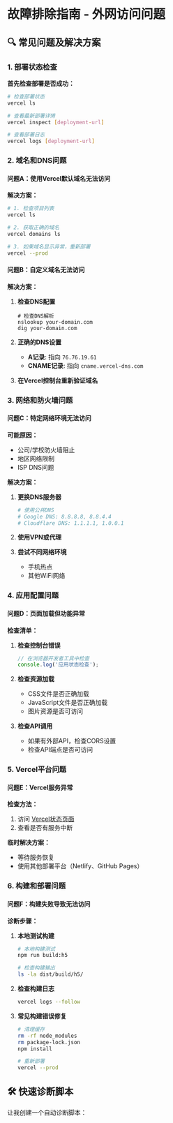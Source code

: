 # 故障排除指南 - 外网访问问题

## 🔍 常见问题及解决方案

### 1. 部署状态检查

**首先检查部署是否成功：**

```bash
# 检查部署状态
vercel ls

# 查看最新部署详情
vercel inspect [deployment-url]

# 查看部署日志
vercel logs [deployment-url]
```

### 2. 域名和DNS问题

#### 问题A：使用Vercel默认域名无法访问

**解决方案：**
```bash
# 1. 检查项目列表
vercel ls

# 2. 获取正确的域名
vercel domains ls

# 3. 如果域名显示异常，重新部署
vercel --prod
```

#### 问题B：自定义域名无法访问

**解决方案：**
1. **检查DNS配置**
   ```
   # 检查DNS解析
   nslookup your-domain.com
   dig your-domain.com
   ```

2. **正确的DNS设置**
   - **A记录**: 指向 `76.76.19.61`
   - **CNAME记录**: 指向 `cname.vercel-dns.com`

3. **在Vercel控制台重新验证域名**

### 3. 网络和防火墙问题

#### 问题C：特定网络环境无法访问

**可能原因：**
- 公司/学校防火墙阻止
- 地区网络限制
- ISP DNS问题

**解决方案：**

1. **更换DNS服务器**
   ```bash
   # 使用公共DNS
   # Google DNS: 8.8.8.8, 8.8.4.4
   # Cloudflare DNS: 1.1.1.1, 1.0.0.1
   ```

2. **使用VPN或代理**

3. **尝试不同网络环境**
   - 手机热点
   - 其他WiFi网络

### 4. 应用配置问题

#### 问题D：页面加载但功能异常

**检查清单：**

1. **检查控制台错误**
   ```javascript
   // 在浏览器开发者工具中检查
   console.log('应用状态检查');
   ```

2. **检查资源加载**
   - CSS文件是否正确加载
   - JavaScript文件是否正确加载
   - 图片资源是否可访问

3. **检查API调用**
   - 如果有外部API，检查CORS设置
   - 检查API端点是否可访问

### 5. Vercel平台问题

#### 问题E：Vercel服务异常

**检查方法：**
1. 访问 [Vercel状态页面](https://vercel-status.com)
2. 查看是否有服务中断

**临时解决方案：**
- 等待服务恢复
- 使用其他部署平台（Netlify、GitHub Pages）

### 6. 构建和部署问题

#### 问题F：构建失败导致无法访问

**诊断步骤：**

1. **本地测试构建**
   ```bash
   # 本地构建测试
   npm run build:h5
   
   # 检查构建输出
   ls -la dist/build/h5/
   ```

2. **检查构建日志**
   ```bash
   vercel logs --follow
   ```

3. **常见构建错误修复**
   ```bash
   # 清理缓存
   rm -rf node_modules
   rm package-lock.json
   npm install
   
   # 重新部署
   vercel --prod
   ```

## 🛠️ 快速诊断脚本

让我创建一个自动诊断脚本：